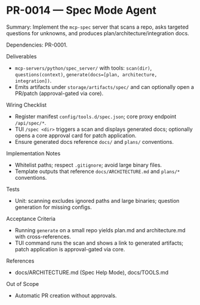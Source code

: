 # PR-0014 — Spec Mode Agent

Summary: Implement the `mcp-spec` server that scans a repo, asks targeted questions for unknowns, and produces plan/architecture/integration docs.

Dependencies: PR-0001.

Deliverables

- `mcp-servers/python/spec_server/` with tools: `scan(dir)`, `questions(context)`, `generate(docs=[plan, architecture, integration])`.
- Emits artifacts under `storage/artifacts/spec/` and can optionally open a PR/patch (approval-gated via core).

Wiring Checklist

- Register manifest `config/tools.d/spec.json`; core proxy endpoint `/api/spec/*`.
- TUI `/spec <dir>` triggers a scan and displays generated docs; optionally opens a core approval card for patch application.
- Ensure generated docs reference `docs/` and `plans/` conventions.

Implementation Notes

- Whitelist paths; respect `.gitignore`; avoid large binary files.
- Template outputs that reference `docs/ARCHITECTURE.md` and `plans/*` conventions.

Tests

- Unit: scanning excludes ignored paths and large binaries; question generation for missing configs.

Acceptance Criteria

- Running `generate` on a small repo yields plan.md and architecture.md with cross-references.
- TUI command runs the scan and shows a link to generated artifacts; patch application is approval-gated via core.

References

- docs/ARCHITECTURE.md (Spec Help Mode), docs/TOOLS.md

Out of Scope

- Automatic PR creation without approvals.
